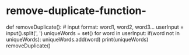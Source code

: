 # remove-duplicate-function-
def removeDuplicate():
    # input format: word1, word2, word3...
    userInput = input().split(', ')
    uniqueWords = set()
    for word in userInput:
        if(word not in uniqueWords):
            uniqueWords.add(word)
    print(uniqueWords)
removeDuplicate()
